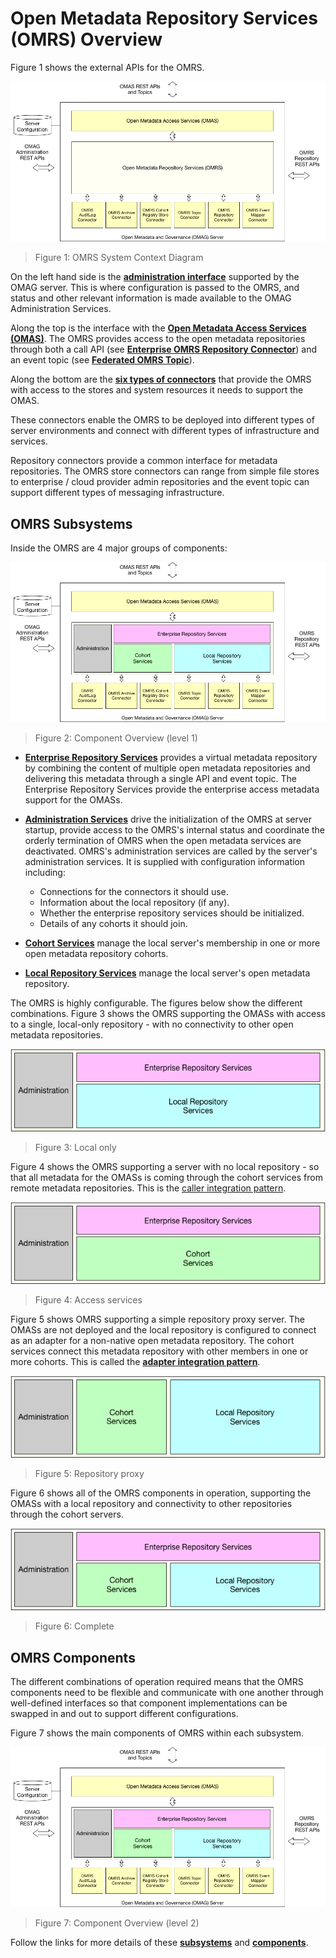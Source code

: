 <!-- SPDX-License-Identifier: CC-BY-4.0 -->
<!-- Copyright Contributors to the Egeria project. -->

# Open Metadata Repository Services (OMRS) Overview

Figure 1 shows the external APIs for the OMRS.

![Figure 1: OMRS System Context Diagram](omrs-system-context-diagram.png)
> Figure 1: OMRS System Context Diagram

On the left hand side is the **[administration interface](../../governance-servers/admin-services/README.md)** supported by the OMAG server.
This is where configuration is passed to the OMRS, and status and other
relevant information is made available to the OMAG Administration Services.

Along the top is the interface with the **[Open Metadata Access Services (OMAS)](../../access-services/README.md)**.
The OMRS provides access to the open metadata repositories
through both a call API (see **[Enterprise OMRS Repository Connector](component-descriptions/enterprise-repository-connector.md)**) and an event topic
(see **[Federated OMRS Topic](omrs-event-topic.md)**).

Along the bottom are the **[six types of connectors](component-descriptions/connectors/README.md)** that
provide the OMRS with access to the stores and system resources it needs to support the OMAS.

These connectors enable the OMRS to be deployed into different
types of server environments and connect with different types
of infrastructure and services.

Repository connectors provide a common interface for metadata repositories.
The OMRS store connectors can range from simple file stores to
enterprise / cloud provider admin repositories and the event topic can
support different types of messaging infrastructure.

## OMRS Subsystems

Inside the OMRS are 4 major groups of components:

![Figure 2: Component Overview (level 1)](omrs-component-overview-level-1.png)
> Figure 2: Component Overview (level 1)

* **[Enterprise Repository Services](subsystem-descriptions/enterprise-repository-services.md)** provides a virtual
metadata repository by combining the content of multiple open metadata
repositories and delivering this metadata through a single API and event topic.
The Enterprise Repository Services provide the enterprise access metadata
support for the OMASs.

* **[Administration Services](subsystem-descriptions/administration-services.md)** drive the
initialization of the OMRS at server startup, provide access to the OMRS's internal status and
coordinate the orderly termination of OMRS when the open metadata services
are deactivated. OMRS's administration services are called by the server's administration
services.   It is supplied with configuration information including:
  * Connections for the connectors it should use.
  * Information about the local repository (if any).
  * Whether the enterprise repository services should be initialized.
  * Details of any cohorts it should join.

* **[Cohort Services](subsystem-descriptions/cohort-services.md)** manage the local
server's membership in one or more open metadata repository cohorts.

* **[Local Repository Services](subsystem-descriptions/local-repository-services.md)** manage the local
server's open metadata repository.

The OMRS is highly configurable.  The figures below show the different combinations.
Figure 3 shows the OMRS supporting the OMASs with access to a single,
local-only repository - with no connectivity to other open metadata repositories.

![Figure 3: Local only](omrs-role-local-only.png)
> Figure 3: Local only

Figure 4 shows the OMRS supporting a server with no local repository - so that all
metadata for the OMASs is coming through the cohort services from remote metadata repositories.
This is the [caller integration pattern](../../../open-metadata-publication/website/open-metadata-integration-patterns/caller-integration-pattern.md).

![Figure 4: Access services](omrs-role-access-layer.png)
> Figure 4: Access services

Figure 5 shows OMRS supporting a simple repository proxy server.
The OMASs are not deployed and the local repository is configured
to connect as an adapter for a non-native open metadata repository.
The cohort services connect this metadata repository with other
members in one or more cohorts.
This is called the **[adapter integration pattern](../../../open-metadata-publication/website/open-metadata-integration-patterns/adapter-integration-pattern.md)**.

![Figure 5: Repository proxy](omrs-role-repository-proxy.png)
> Figure 5: Repository proxy

Figure 6 shows all of the OMRS components in operation, supporting
the OMASs with a local repository and connectivity to other
repositories through the cohort servers.

![Figure 6: Complete](omrs-role-complete.png)
> Figure 6: Complete


## OMRS Components

The different combinations of operation required means that the OMRS
components need to be flexible and communicate with one another through
well-defined interfaces so that component implementations can be swapped
in and out to support different configurations.

Figure 7 shows the main components of OMRS within each subsystem.

![Figure 7: Component Overview (level 2)](omrs-component-overview-level-1.png)
> Figure 7: Component Overview (level 2)

Follow the links for more details of 
these **[subsystems](subsystem-descriptions/README.md)**
and **[components](component-descriptions/README.md)**.
